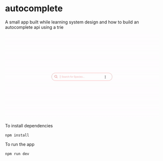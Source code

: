 # autocomplete

A small app built while learning system design and how to build an autocomplete api using a trie

![](speciesautocomplete.gif)

To install dependencies 
```
npm install
```
To run the app
```
npm run dev
```

